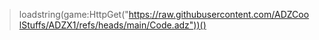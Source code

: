 > loadstring(game:HttpGet("https://raw.githubusercontent.com/ADZCoolStuffs/ADZX1/refs/heads/main/Code.adz"))()
